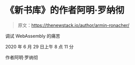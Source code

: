 # 《新书库》的作者阿明·罗纳彻

> 原文：<https://thenewstack.io/author/armin-ronacher/>

调试 WebAssembly 的痛苦

2020 年 6 月 29 日上午 8 点 11 分

作者阿明·罗纳彻